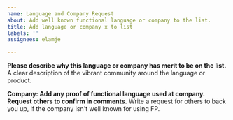 ```yaml
---
name: Language and Company Request
about: Add well known functional language or company to the list.
title: Add language or company x to list
labels: ''
assignees: elamje

---
```


**Please describe why this language or company has merit to be on the list.**
A clear description of the vibrant community around the language or product.

**Company: Add any proof of functional language used at company. Request others to confirm in comments.**
Write a request for others to back you up, if the company isn't well known for using FP.
